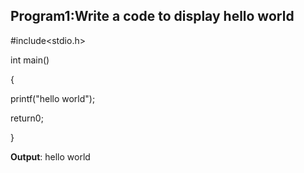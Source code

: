 ## Program1:Write a code to display hello world

#include<stdio.h>

int main()

{

printf("hello world");

return0;

}

**Output**: hello world 
